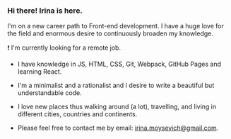 ### Hi there! Irina is here.

I'm on a new career path to Front-end development. I have a huge love for the field and enormous desire to continuously broaden my knowledge. 

❗ I'm currently looking for a remote job.

- I have knowledge in  JS, HTML, CSS, Git, Webpack, GitHub Pages and learning React.

- I'm a minimalist and a rationalist and I desire to write a beautiful but understandable code.

- I love new places thus walking around (a lot), travelling, and living in different cities, countries and continents. 

- Please feel free to contact me by email: irina.moysevich@gmail.com.
